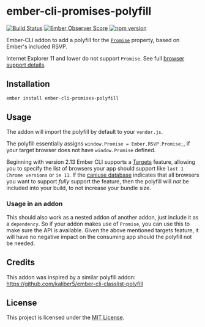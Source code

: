 # ember-cli-promises-polyfill

[![Build Status](https://travis-ci.org/miguelcobain/ember-cli-promises-polyfill.svg?branch=master)](https://travis-ci.org/miguelcobain/ember-cli-promises-polyfill)
[![Ember Observer Score](https://emberobserver.com/badges/ember-cli-promises-polyfill.svg)](https://emberobserver.com/addons/ember-cli-promises-polyfill)
[![npm version](https://badge.fury.io/js/ember-cli-promises-polyfill.svg)](https://badge.fury.io/js/ember-cli-promises-polyfill)

Ember-CLI addon to add a polyfill for the [`Promise`](https://developer.mozilla.org/en/docs/Web/JavaScript/Reference/Global_Objects/Promise)
property, based on Ember's included RSVP.

Internet Explorer 11 and lower do not support `Promise`. 
See full [browser support details](https://caniuse.com/#feat=promises).

## Installation

```bash
ember install ember-cli-promises-polyfill
```

## Usage

The addon will import the polyfill by default to your `vendor.js`. 

The polyfill essentially assigns `window.Promise = Ember.RSVP.Promise;`, if your target browser does not have `window.Promise` defined.

Beginning with version 2.13 Ember CLI supports a [Targets](http://rwjblue.com/2017/04/21/ember-cli-targets/) feature, 
allowing you to specify the list of browsers your app should support like `last 1 Chrome versions` or `ie 11`.
If the [caniuse database](https://caniuse.com/#feat=promises) indicates that all browsers you want to support *fully* support the feature, then the 
polyfill will *not* be included into your build, to not increase your bundle size.

### Usage in an addon

This should also work as a nested addon of another addon, just include it as a `dependency`. So if your addon
makes use of `Promise`, you can use this to make sure the API is available. Given the above mentioned targets feature,
it will have no negative impact on the consuming app should the polyfill not be needed.

## Credits

This addon was inspired by a similar polyfill addon: https://github.com/kaliber5/ember-cli-classlist-polyfill

## License

This project is licensed under the [MIT License](LICENSE.md).
